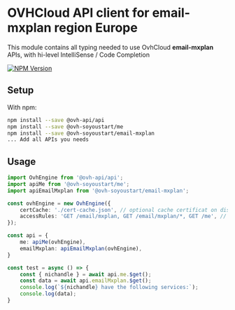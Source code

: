 # OVHCloud API client for **email-mxplan** region Europe

This module contains all typing needed to use OvhCloud **email-mxplan** APIs, with hi-level IntelliSense / Code Completion

[![NPM Version](https://img.shields.io/npm/v/@ovh-soyoustart/email-mxplan.svg?style=flat)](https://www.npmjs.org/package/@ovh-soyoustart/email-mxplan)

## Setup

With npm:

```bash
npm install --save @ovh-api/api
npm install --save @ovh-soyoustart/me
npm install --save @ovh-soyoustart/email-mxplan
... Add all APIs you needs
```

## Usage

```typescript
import OvhEngine from '@ovh-api/api';
import apiMe from '@ovh-soyoustart/me';
import apiEmailMxplan from '@ovh-soyoustart/email-mxplan';

const ovhEngine = new OvhEngine({ 
    certCache: './cert-cache.json', // optional cache certificat on disk.
    accessRules: 'GET /email/mxplan, GET /email/mxplan/*, GET /me', // optional limit the requested privileges.
});

const api = {
    me: apiMe(ovhEngine),
    emailMxplan: apiEmailMxplan(ovhEngine),
}

const test = async () => {
    const { nichandle } = await api.me.$get();
    const data = await api.emailMxplan.$get();
    console.log(`${nichandle} have the following services:`);
    console.log(data);
}
```
